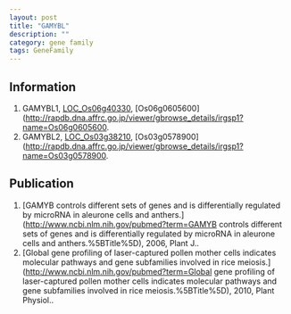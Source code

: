 ```yaml
---
layout: post
title: "GAMYBL"
description: ""
category: gene family
tags: GeneFamily
---
```


## Information
1. GAMYBL1, [LOC_Os06g40330](http://rice.plantbiology.msu.edu/cgi-bin/ORF_infopage.cgi?orf=LOC_Os06g40330), [Os06g0605600](http://rapdb.dna.affrc.go.jp/viewer/gbrowse_details/irgsp1?name=Os06g0605600.
2. GAMYBL2, [LOC_Os03g38210](http://rice.plantbiology.msu.edu/cgi-bin/ORF_infopage.cgi?orf=LOC_Os03g38210), [Os03g0578900](http://rapdb.dna.affrc.go.jp/viewer/gbrowse_details/irgsp1?name=Os03g0578900.

## Publication
1. [GAMYB controls different sets of genes and is differentially regulated by microRNA in aleurone cells and anthers.](http://www.ncbi.nlm.nih.gov/pubmed?term=GAMYB controls different sets of genes and is differentially regulated by microRNA in aleurone cells and anthers.%5BTitle%5D), 2006, Plant J..
2. [Global gene profiling of laser-captured pollen mother cells indicates molecular pathways and gene subfamilies involved in rice meiosis.](http://www.ncbi.nlm.nih.gov/pubmed?term=Global gene profiling of laser-captured pollen mother cells indicates molecular pathways and gene subfamilies involved in rice meiosis.%5BTitle%5D), 2010, Plant Physiol..


